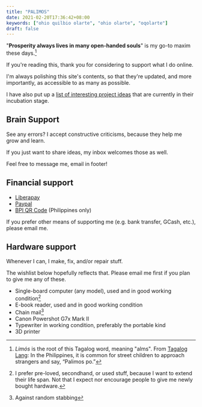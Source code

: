 ```yaml
---
title: "PALIMOS"
date: 2021-02-20T17:36:42+08:00
keywords: ["ohio quilbio olarte", "ohio olarte", "oqolarte"]
draft: false
---
```


"**Prosperity always lives in many open-handed souls**" is my go-to maxim these days.[^1]

If you're reading this,
thank you for considering to support what I do online.

I'm always polishing this site's contents,
so that they're updated, and more importantly,
as accessible to as many as possible.

I have also put up a [list of interesting project ideas](/di-why) that are
currently in their incubation stage.

## Brain Support

See any errors?
I accept constructive criticisms,
because they help me grow and learn.

If you just want to share ideas,
my inbox welcomes those as well.

Feel free to message me, email in footer!

## Financial support
- [Liberapay](https://liberapay.com/oqo_frxbj/donate)
- [Paypal](https://paypal.me/oqolarte)
- [BPI QR Code](/image/BPIQR_OQO.png) (Philippines only)

If you prefer other means of supporting me (e.g. bank transfer, GCash, etc.), please email me.

## Hardware support

Whenever I can, I make, fix, and/or repair stuff.

The wishlist below hopefully reflects that.
Please email me first if you plan to give me any of these.

- Single-board computer (any model), used and in good working condition[^used]
- E-book reader, used and in good working condition
- Chain mail[^chain]
- Canon Powershot G7x Mark II
- Typewriter in working condition, preferably the portable kind
- 3D printer

[^1]: *Limós* is the root of this Tagalog word, meaning "alms".
From [Tagalog Lang](https://www.tagaloglang.com/palimos/): In the Philippines, it is common for street children to approach strangers and say, “Palimos po.”
[^used]: I prefer pre-loved, secondhand, or used stuff,
because I want to extend their life span.
Not that I expect nor encourage people to give me newly bought hardware.
[^chain]: Against random stabbing
